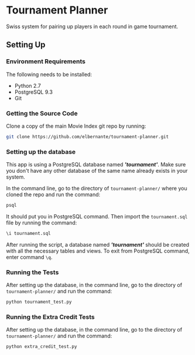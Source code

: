 Tournament Planner
==================

Swiss system for pairing up players in each round in game tournament.


Setting Up
--------------------------------------

### Environment Requirements

The following needs to be installed:

- Python 2.7
- PostgreSQL 9.3
- Git

### Getting the Source Code

Clone a copy of the main Movie Index git repo by running:

```bash
git clone https://github.com/elbernante/tournament-planner.git
```

### Setting up the database

This app is using a PostgreSQL database named ***'tournament'***. Make sure you don't have any other database of the same name already exists in your system.

In the command line, go to the directory of ```tournament-planner/``` where you cloned the repo and run the command:

```bash
psql
```

It should put you in PostgreSQL command. Then import the ```tournament.sql``` file by running the command:

```bash
\i tournament.sql
```

After running the script, a database named ***'tournament'*** should be created with all the necessary tables and views. To exit from PostgreSQL command, enter command ```\q```.


### Running the Tests

After setting up the database, in the command line, go to the directory of ```tournament-planner/``` and run the command:

```bash
python tournament_test.py
```

### Running the Extra Credit Tests

After setting up the database, in the command line, go to the directory of ```tournament-planner/``` and run the command:

```bash
python extra_credit_test.py
```

